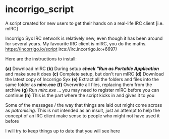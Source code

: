 # incorrigo_script
A script created for new users to get their hands on a real-life IRC client [i.e. mIRC]

Incorrigo Syx IRC network is relatively new, even though it has been around for several years. My favourite IRC client is mIRC, you do the maths.
https://incorrigo.io/script
ircs://irc.incorrigo.io:+6697/

Here are the instructions to install:

**(a)** Download mIRC
**(b)** During setup **_check "Run as Portable Application_** and make sure it does
**(c)** Complete setup, but don't run mIRC
**(d)** Download the latest copy of Incorrigo Syx
**(e)** Extract all the folders and files into the same folder as **mirc.exe**
**(f)** Overwrite all files, replacing them from the archive
**(g)** Run _mirc.exe_ ... you may need to register mIRC before you can continue
**(h)** This is the part where the script kicks in and gives it to you

Some of the messages / the way that things are laid out might come across as _patronising_. This is not intended as an insult, just an attempt to help the concept of an IRC client make sense to people who might not have used it before

I will try to keep things up to date that you will see here
